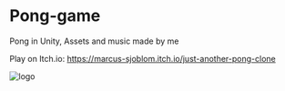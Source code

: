 # Pong-game
Pong in Unity,
Assets and music made by me

Play on Itch.io: https://marcus-sjoblom.itch.io/just-another-pong-clone

![logo](https://github.com/user-attachments/assets/fedd52f2-fd98-41fd-bd76-cf1a8c0eac3f)
